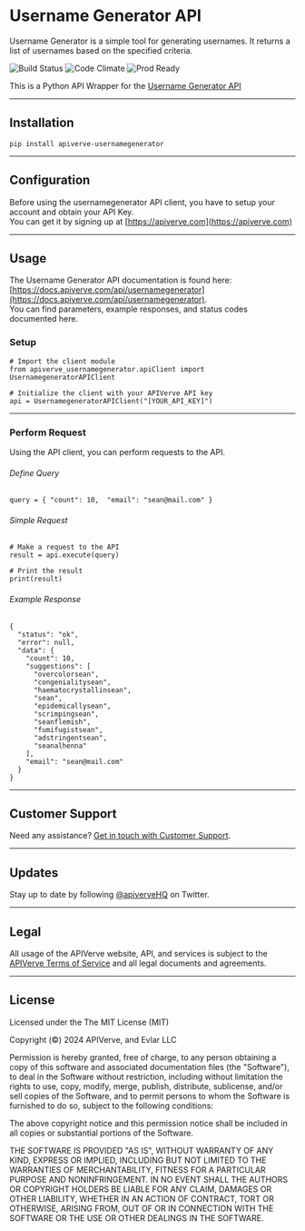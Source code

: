 Username Generator API
============

Username Generator is a simple tool for generating usernames. It returns a list of usernames based on the specified criteria.

![Build Status](https://img.shields.io/badge/build-passing-green)
![Code Climate](https://img.shields.io/badge/maintainability-B-purple)
![Prod Ready](https://img.shields.io/badge/production-ready-blue)

This is a Python API Wrapper for the [Username Generator API](https://apiverve.com/marketplace/api/usernamegenerator)

---

## Installation
	pip install apiverve-usernamegenerator

---

## Configuration

Before using the usernamegenerator API client, you have to setup your account and obtain your API Key.  
You can get it by signing up at [https://apiverve.com](https://apiverve.com)

---

## Usage

The Username Generator API documentation is found here: [https://docs.apiverve.com/api/usernamegenerator](https://docs.apiverve.com/api/usernamegenerator).  
You can find parameters, example responses, and status codes documented here.

### Setup

```
# Import the client module
from apiverve_usernamegenerator.apiClient import UsernamegeneratorAPIClient

# Initialize the client with your APIVerve API key
api = UsernamegeneratorAPIClient("[YOUR_API_KEY]")
```

---


### Perform Request
Using the API client, you can perform requests to the API.

###### Define Query

```
query = { "count": 10,  "email": "sean@mail.com" }
```

###### Simple Request

```
# Make a request to the API
result = api.execute(query)

# Print the result
print(result)
```

###### Example Response

```
{
  "status": "ok",
  "error": null,
  "data": {
    "count": 10,
    "suggestions": [
      "overcolorsean",
      "congenialitysean",
      "haematocrystallinsean",
      "sean",
      "epidemicallysean",
      "scrimpingsean",
      "seanflemish",
      "fumifugistsean",
      "adstringentsean",
      "seanalhenna"
    ],
    "email": "sean@mail.com"
  }
}
```

---

## Customer Support

Need any assistance? [Get in touch with Customer Support](https://apiverve.com/contact).

---

## Updates
Stay up to date by following [@apiverveHQ](https://twitter.com/apiverveHQ) on Twitter.

---

## Legal

All usage of the APIVerve website, API, and services is subject to the [APIVerve Terms of Service](https://apiverve.com/terms) and all legal documents and agreements.

---

## License
Licensed under the The MIT License (MIT)

Copyright (&copy;) 2024 APIVerve, and Evlar LLC

Permission is hereby granted, free of charge, to any person obtaining a copy of this software and associated documentation files (the "Software"), to deal in the Software without restriction, including without limitation the rights to use, copy, modify, merge, publish, distribute, sublicense, and/or sell copies of the Software, and to permit persons to whom the Software is furnished to do so, subject to the following conditions:

The above copyright notice and this permission notice shall be included in all copies or substantial portions of the Software.

THE SOFTWARE IS PROVIDED "AS IS", WITHOUT WARRANTY OF ANY KIND, EXPRESS OR IMPLIED, INCLUDING BUT NOT LIMITED TO THE WARRANTIES OF MERCHANTABILITY, FITNESS FOR A PARTICULAR PURPOSE AND NONINFRINGEMENT. IN NO EVENT SHALL THE AUTHORS OR COPYRIGHT HOLDERS BE LIABLE FOR ANY CLAIM, DAMAGES OR OTHER LIABILITY, WHETHER IN AN ACTION OF CONTRACT, TORT OR OTHERWISE, ARISING FROM, OUT OF OR IN CONNECTION WITH THE SOFTWARE OR THE USE OR OTHER DEALINGS IN THE SOFTWARE.